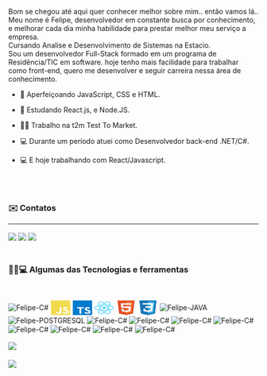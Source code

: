 Bom se chegou até aqui quer conhecer melhor sobre mim.. então vamos lá.. <br/>
Meu nome é Felipe, desenvolvedor em constante busca por conhecimento, e melhorar cada dia minha habilidade para prestar melhor meu serviço a empresa. <br/>
Cursando Analise e Desenvolvimento de Sistemas na Estacio.<br/>
Sou um desenvolvedor Full-Stack formado em um programa de Residência/TIC em software. hoje tenho mais facilidade para trabalhar como front-end, quero me desenvolver e seguir carreira nessa área de conhecimento. 

- 🌱  Aperfeiçoando JavaScript, CSS e HTML.
- 🌱  Estudando React.js, e Node.JS.

- 👨‍💻 Trabalho na t2m Test To Market.
    
- 💻 Durante um período atuei como Desenvolvedor back-end .NET/C#.
- 💻 E hoje trabalhando com React/Javascript.

<br/> <br/>

 <h3>✉️ Contatos</span>
 <hr/>
 <div> 
  <a href="https://instagram.com/felipemenegueli_" target="_blank"><img src="https://img.shields.io/badge/-Instagram-%23E4405F?style=for-the-badge&logo=instagram&logoColor=white" target="_blank"></a>
<a href = "mailto:felipemenegueli08@gmail.com"><img src="https://img.shields.io/badge/-Gmail-%23333?style=for-the-badge&logo=gmail&logoColor=white" target="_blank"></a>
  <a href="https://www.linkedin.com/in/felipefmenegueli" target="_blank"><img src="https://img.shields.io/badge/-LinkedIn-%230077B5?style=for-the-badge&logo=linkedin&logoColor=white" target="_blank"></a>  
</div>

<br/>

<h3>👨‍💻💻 Algumas das Tecnologias e ferramentas</h3>

##


 <div style="display: inline_block"><br>
  <img align="center" alt="Felipe-C#" height="30" width="40" src="https://cdn.jsdelivr.net/gh/devicons/devicon/icons/git/git-original.svg" />
  <img align="center" alt="Felipe-Js" height="30" width="40" src="https://raw.githubusercontent.com/devicons/devicon/master/icons/javascript/javascript-plain.svg">
  <img align="center" alt="Felipe-Ts" height="30" width="40" src="https://raw.githubusercontent.com/devicons/devicon/master/icons/typescript/typescript-plain.svg">
  <img align="center" alt="Felipe-React" height="30" width="40" src="https://raw.githubusercontent.com/devicons/devicon/master/icons/react/react-original.svg">
  <img align="center" alt="Felipe-HTML" height="30" width="40" src="https://raw.githubusercontent.com/devicons/devicon/master/icons/html5/html5-original.svg">
  <img align="center" alt="Felipe-CSS" height="30" width="40" src="https://raw.githubusercontent.com/devicons/devicon/master/icons/css3/css3-original.svg"> 
  <img align="center" alt="Felipe-JAVA" height="30" width="40" src="https://cdn.jsdelivr.net/gh/devicons/devicon/icons/java/java-original-wordmark.svg">
  <img align="center" alt="Felipe-POSTGRESQL" height="30" width="40" src="https://cdn.jsdelivr.net/gh/devicons/devicon/icons/postgresql/postgresql-original.svg">
  <img align="center" alt="Felipe-C#" height="30" width="40" src="https://cdn.jsdelivr.net/gh/devicons/devicon/icons/csharp/csharp-original.svg">
  <img align="center" alt="Felipe-C#" height="60" width="60" src="https://cdn.jsdelivr.net/gh/devicons/devicon/icons/tailwindcss/tailwindcss-original-wordmark.svg" />
  <img align="center" alt="Felipe-C#" height="30" width="40" src="https://cdn.jsdelivr.net/gh/devicons/devicon/icons/nodejs/nodejs-original.svg" />
  <img align="center" alt="Felipe-C#" height="30" width="40" src="https://cdn.jsdelivr.net/gh/devicons/devicon/icons/docker/docker-original.svg" />
  <img align="center" alt="Felipe-C#" height="30" width="40" src="https://cdn.jsdelivr.net/gh/devicons/devicon/icons/vscode/vscode-original.svg" />
  <img align="center" alt="Felipe-C#" height="30" width="40" src="https://cdn.jsdelivr.net/gh/devicons/devicon/icons/visualstudio/visualstudio-plain.svg" />
  <img align="center" alt="Felipe-C#" height="30" width="40" src="https://cdn.jsdelivr.net/gh/devicons/devicon/icons/spring/spring-original.svg" />
  <img align="center" alt="Felipe-C#" height="30" width="40" src="https://cdn.jsdelivr.net/gh/devicons/devicon/icons/figma/figma-original.svg" />
          
</div>
  
<br/>

<div>
  <a href="https://github.com/felipemenegueli">
  <img height="180em" src="https://github-readme-stats.vercel.app/api?username=felipemenegueli&show_icons=true&theme=highcontrast&include_all_commits=true&count_private=true"/>
</div>

<br/>

<div>
  <img height="180em" src="https://github-readme-stats.vercel.app/api/top-langs/?username=felipemenegueli&layout=compact&langs_count=7&theme=highcontrast"/>
</div>


